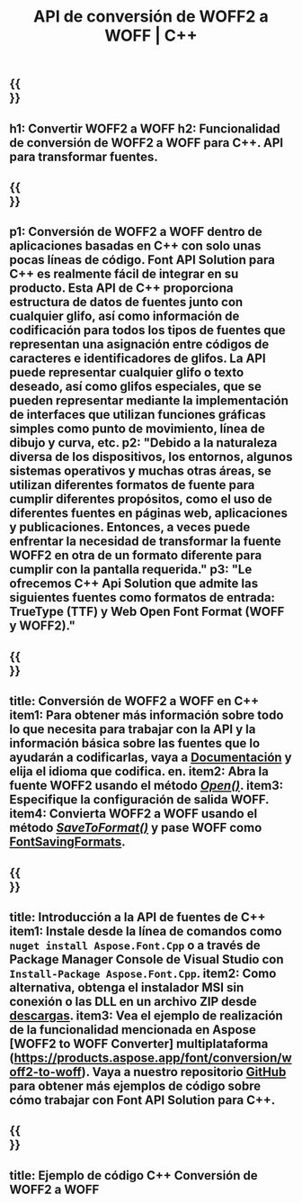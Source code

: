 ﻿---
translation: true
template: /_templates/conversion-child-cpp.md
title: API de conversión de WOFF2 a WOFF | C++
description: Convierta fuentes WOFF2 a TTF usando esta API de C++. La función de conversión funciona en Windows y Linux, y en cualquier entorno de desarrollo que admita C++.
metakeywords: c++ WOFF2 a WOFF, WOFF2 a WOFF soluciones c++, WOFF2 a WOFF font conerter cpp
url: /cpp/conversion/woff2-to-woff/
family: font
platformtag: cpp
feature: conversion
otherformats: TTF
---

{{<section banner>}}
---
h1: Convertir WOFF2 a WOFF
h2: Funcionalidad de conversión de WOFF2 a WOFF para C++. API para transformar fuentes.
---

{{<section overview>}}
---
p1: Conversión de WOFF2 a WOFF dentro de aplicaciones basadas en С++ con solo unas pocas líneas de código. Font API Solution para С++ es realmente fácil de integrar en su producto. Esta API de C++ proporciona estructura de datos de fuentes junto con cualquier glifo, así como información de codificación para todos los tipos de fuentes que representan una asignación entre códigos de caracteres e identificadores de glifos. La API puede representar cualquier glifo o texto deseado, así como glifos especiales, que se pueden representar mediante la implementación de interfaces que utilizan funciones gráficas simples como punto de movimiento, línea de dibujo y curva, etc.
p2: "Debido a la naturaleza diversa de los dispositivos, los entornos, algunos sistemas operativos y muchas otras áreas, se utilizan diferentes formatos de fuente para cumplir diferentes propósitos, como el uso de diferentes fuentes en páginas web, aplicaciones y publicaciones. Entonces, a veces puede enfrentar la necesidad de transformar la fuente WOFF2 en otra de un formato diferente para cumplir con la pantalla requerida."
p3: "Le ofrecemos С++ Api Solution que admite las siguientes fuentes como formatos de entrada: TrueType (TTF) y Web Open Font Format (WOFF y WOFF2)."
---

{{<section feature1>}}
---
title: Conversión de WOFF2 a WOFF en C++
item1: Para obtener más información sobre todo lo que necesita para trabajar con la API y la información básica sobre las fuentes que lo ayudarán a codificarlas, vaya a [Documentación](https://docs.aspose.com/font/) y elija el idioma que codifica. en.
item2: Abra la fuente WOFF2 usando el método [*Open()*](https://reference.aspose.com/font/cpp/class/aspose.font.font#ac2387bf04ccb5bac51cf37984d4ebf33).
item3: Especifique la configuración de salida WOFF.
item4: Convierta WOFF2 a WOFF usando el método [*SaveToFormat()*](https://reference.aspose.com/font/cpp/class/aspose.font.font#a670ea97404fd72c2e51b0e8c543c8a45) y pase WOFF como [FontSavingFormats](https://reference.aspose.com/font/cpp/namespace/aspose.font#a93d0dcc7c00f5c7027d60e14a5433c74).
---

{{<section feature2>}}
---
title: Introducción a la API de fuentes de C++
item1: Instale desde la línea de comandos como ```nuget install Aspose.Font.Cpp``` o a través de Package Manager Console de Visual Studio con ```Install-Package Aspose.Font.Cpp```.
item2: Como alternativa, obtenga el instalador MSI sin conexión o las DLL en un archivo ZIP desde [descargas](https://releases.aspose.com/font/cpp/).
item3: Vea el ejemplo de realización de la funcionalidad mencionada en Aspose [WOFF2 to WOFF Converter] multiplataforma (https://products.aspose.app/font/conversion/woff2-to-woff). Vaya a nuestro repositorio [GitHub](https://github.com/aspose-font/Aspose.Font-Documentation/tree/master/cpp-examples) para obtener más ejemplos de código sobre cómo trabajar con Font API Solution para C++.
---

{{<section codeexample>}}
---
title: Ejemplo de código C++ Conversión de WOFF2 a WOFF
---